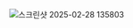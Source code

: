 ![스크린샷 2025-02-28 135803](https://github.com/user-attachments/assets/1d4bd599-d955-44dd-b0c0-89a71ce39827)

